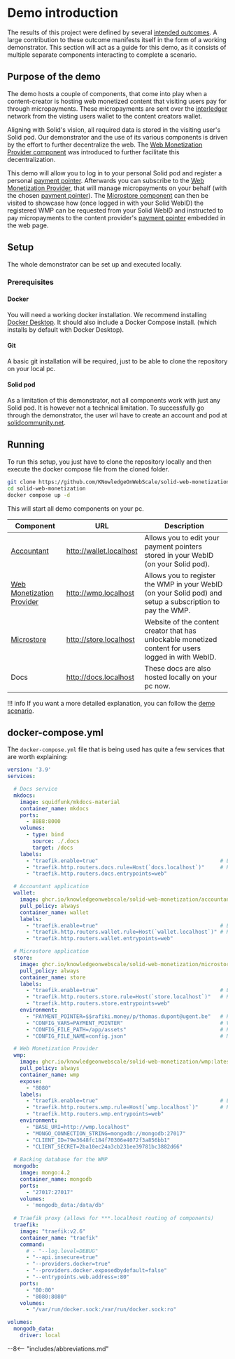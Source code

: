 # Demo introduction

The results of this project were defined by several [intended outcomes](/#intended-outcomes). A large contribution to these outcome manifests itself in the form of a working demonstrator. This section will act as a guide for this demo, as it consists of multiple separate components interacting to complete a scenario.

## Purpose of the demo

The demo hosts a couple of components, that come into play when a content-creator is hosting web monetized content that visiting users pay for through micropayments. These micropayments are sent over the [interledger](https://interledger.org/) network from the visting users wallet to the content creators wallet.

Aligning with Solid's vision, all required data is stored in the visiting user's Solid pod. Our demonstrator and the use of its various components is driven by the effort to further decentralize the web. The [Web Monetization Provider component](/solid-web-monetization/wmp) was introduced to further facilitate this decentralization.

This demo will allow you to log in to your personal Solid pod and register a personal [payment pointer](https://paymentpointers.org/). Afterwards you can subscribe to the [Web Monetization Provider](/solid-web-monetization/wmp), that will manage micropayments on your behalf (with the chosen [payment pointer](https://paymentpointers.org/)). The [Microstore component](/solid-web-monetization/microstore) can then be visited to showcase how (once logged in with your Solid WebID) the registered WMP can be requested from your Solid WebID and instructed to pay micropayments to the content provider's [payment pointer](https://paymentpointers.org/) embedded in the web page.

## Setup

The whole demonstrator can be set up and executed locally.

### Prerequisites

#### Docker

You will need a working docker installation. We recommend installing [Docker Desktop](https://www.docker.com/get-started). It should also include a Docker Compose install. (which installs by default with Docker Desktop).

#### Git

A basic git installation will be required, just to be able to clone the repository on your local pc.

#### Solid pod

As a limitation of this demonstrator, not all components work with just any Solid pod. It is however not a technical limitation. To successfully go through the demonstrator, the user wil have to create an account and pod at [solidcommunity.net](https://solidcommunity.net/register).

## Running

To run this setup, you just have to clone the repository locally and then execute the docker compose file from the cloned folder.

```bash
git clone https://github.com/KNowledgeOnWebScale/solid-web-monetization.git
cd solid-web-monetization
docker compose up -d
```

This will start all demo components on your pc.

Component | URL | Description
----------|-----|------------
[Accountant](/solid-web-monetization/accountant) | http://wallet.localhost | Allows you to edit your payment pointers stored in your WebID (on your Solid pod).
[Web Monetization Provider](/solid-web-monetization/wmp) | http://wmp.localhost | Allows you to register the WMP in your WebID (on your Solid pod) and setup a subscription to pay the WMP.
[Microstore](/solid-web-monetization/microstore) | http://store.localhost | Website of the content creator that has unlockable monetized content for users logged in with WebID.
Docs | http://docs.localhost | These docs are also hosted locally on your pc now.


!!! info
    If you want a more detailed explanation, you can follow the [demo scenario](/solid-web-monetization/demo/scenario).

## docker-compose.yml

The `docker-compose.yml` file that is being used has quite a few services that are worth explaining:

```yaml linenums="1"
version: '3.9'
services:

  # Docs service
  mkdocs:                                                                           
    image: squidfunk/mkdocs-material
    container_name: mkdocs
    ports:
      - 8888:8000
    volumes:
      - type: bind
        source: ./.docs
        target: /docs
    labels:
      - "traefik.enable=true"                                       # Let traefik pick this up
      - "traefik.http.routers.docs.rule=Host(`docs.localhost`)"     # Route docs.localhost
      - "traefik.http.routers.docs.entrypoints=web"

  # Accountant application
  wallet:
    image: ghcr.io/knowledgeonwebscale/solid-web-monetization/accountant:latest
    pull_policy: always
    container_name: wallet
    labels:
      - "traefik.enable=true"                                       # Let traefik pick this up
      - "traefik.http.routers.wallet.rule=Host(`wallet.localhost`)" # Route wallet.localhost
      - "traefik.http.routers.wallet.entrypoints=web"

  # Microstore application
  store:
    image: ghcr.io/knowledgeonwebscale/solid-web-monetization/microstore:latest
    pull_policy: always
    container_name: store
    labels:
      - "traefik.enable=true"                                       # Let traefik pick this up   
      - "traefik.http.routers.store.rule=Host(`store.localhost`)"   # Route store.localhost
      - "traefik.http.routers.store.entrypoints=web"
    environment:
      - "PAYMENT_POINTER=$$rafiki.money/p/thomas.dupont@ugent.be"   # Paymentpointer of content creator
      - "CONFIG_VARS=PAYMENT_POINTER"                               # Variables to expose to the app
      - "CONFIG_FILE_PATH=/app/assets"                              # Path of the config file
      - "CONFIG_FILE_NAME=config.json"                              # Name of the config file

  # Web Monetization Provider
  wmp:
    image: ghcr.io/knowledgeonwebscale/solid-web-monetization/wmp:latest
    pull_policy: always
    container_name: wmp
    expose:
      - "8080"
    labels:
      - "traefik.enable=true"                                       # Let traefik pick this up
      - "traefik.http.routers.wmp.rule=Host(`wmp.localhost`)"       # Route wmp.localhost
      - "traefik.http.routers.wmp.entrypoints=web"
    environment:
      - "BASE_URI=http://wmp.localhost"                                 # Uri to register/write in the pod
      - "MONGO_CONNECTION_STRING=mongodb://mongodb:27017"               # The database connection string
      - "CLIENT_ID=79e3648fc184f70306e4072f3a856bb1"                    # The client ID (see docs)
      - "CLIENT_SECRET=2ba10ec24a3cb231ee39781bc3882d66"                # The client secret (see docs)
  
  # Backing database for the WMP
  mongodb:
    image: mongo:4.2
    container_name: mongodb
    ports:
      - "27017:27017"
    volumes:
      - 'mongodb_data:/data/db'
  
  # Traefik proxy (allows for ***.localhost routing of components)
  traefik:
    image: "traefik:v2.6"
    container_name: "traefik"
    command:
      # - "--log.level=DEBUG"
      - "--api.insecure=true"
      - "--providers.docker=true"
      - "--providers.docker.exposedbydefault=false"
      - "--entrypoints.web.address=:80"
    ports:
      - "80:80"
      - "8080:8080"
    volumes:
      - "/var/run/docker.sock:/var/run/docker.sock:ro"

volumes:
  mongodb_data:
    driver: local

```


--8<-- "includes/abbreviations.md"